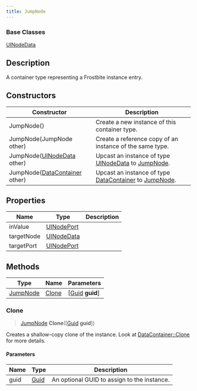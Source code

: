 ```yaml
---
title: JumpNode
---
```

### Base Classes

[UINodeData](/vext/ref/fb/uinodedata/)

## Description

A container type representing a Frostbite instance entry.

## Constructors

| Constructor                                                         | Description                                                                                             |
| ------------------------------------------------------------------- | ------------------------------------------------------------------------------------------------------- |
| JumpNode()                                                          | Create a new instance of this container type.                                                           |
| JumpNode(JumpNode other)                                            | Create a reference copy of an instance of the same type.                                                |
| JumpNode([UINodeData](/vext/ref/fb/uinodedata/) other)                            | Upcast an instance of type [UINodeData](/vext/ref/fb/uinodedata/) to [JumpNode](/vext/ref/fb/jumpnode/).                            |
| JumpNode([DataContainer](/vext/ref/shared/class/datacontainer) other) | Upcast an instance of type [DataContainer](/vext/ref/shared/class/datacontainer) to [JumpNode](/vext/ref/fb/jumpnode/). |

## Properties

| Name       | Type                     | Description |
| ---------- | ------------------------ | ----------- |
| inValue    | [UINodePort](/vext/ref/fb/uinodeport/) |             |
| targetNode | [UINodeData](/vext/ref/fb/uinodedata/) |             |
| targetPort | [UINodePort](/vext/ref/fb/uinodeport/) |             |

## Methods

| Type                 | Name            | Parameters                                     |
| -------------------- | --------------- | ---------------------------------------------- |
| [JumpNode](/vext/ref/fb/jumpnode/) | [Clone](#clone) | \[[Guid](/vext/ref/shared/class/guid) **guid**\] |

### Clone

> [JumpNode](/vext/ref/fb/jumpnode/) **Clone**(\[[Guid](/vext/ref/shared/class/guid) **guid**\])

Creates a shallow-copy clone of the instance. Look at [DataContainer::Clone](/vext/ref/shared/class/datacontainer#clone) for more details.

#### Parameters

| Name | Type         | Description                                 |
| ---- | ------------ | ------------------------------------------- |
| guid | [Guid](/vext/ref/shared/class/guid/) | An optional GUID to assign to the instance. |
